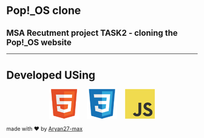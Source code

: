 # Pop!_OS clone 
  
   
   ## MSA Recutment project TASK2 - cloning the Pop!_OS website

   ---
 
# Developed USing

<p align="center">
  <!-- HTML -->
  <img src="https://raw.githubusercontent.com/devicons/devicon/master/icons/html5/html5-original.svg" 
       alt="HTML5" width="80" height="80"/>
  &nbsp;&nbsp;&nbsp;
  <!-- CSS -->
  <img src="https://raw.githubusercontent.com/devicons/devicon/master/icons/css3/css3-original.svg" 
       alt="CSS3" width="80" height="80"/>
  &nbsp;&nbsp;&nbsp;
  <!-- JavaScript -->
  <img src="https://raw.githubusercontent.com/devicons/devicon/master/icons/javascript/javascript-original.svg" 
       alt="JavaScript" width="80" height="80"/>
</p>




made with ❤ by [Aryan27-max](https://github.com/Aryan27-max)
